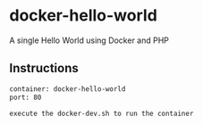 # docker-hello-world
A single Hello World using Docker and PHP

## Instructions
```bash
container: docker-hello-world
port: 80

execute the docker-dev.sh to run the container
```
